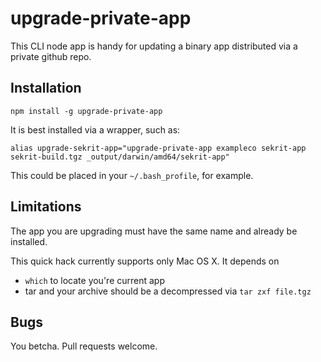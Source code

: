 # upgrade-private-app

This CLI node app is handy for updating a binary app distributed via a private github repo.

## Installation

    npm install -g upgrade-private-app

It is best installed via a wrapper, such as:

    alias upgrade-sekrit-app="upgrade-private-app exampleco sekrit-app sekrit-build.tgz _output/darwin/amd64/sekrit-app"

This could be placed in your `~/.bash_profile`, for example.

## Limitations

The app you are upgrading must have the same name and already be installed.

This quick hack currently supports only Mac OS X. It depends on

* `which` to locate you're current app
* tar and your archive should be a decompressed via `tar zxf file.tgz`

## Bugs

You betcha. Pull requests welcome.